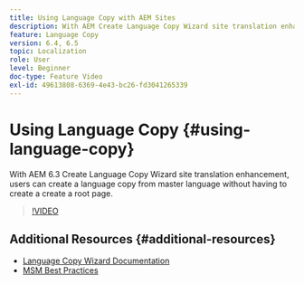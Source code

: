 ```yaml
---
title: Using Language Copy with AEM Sites
description: With AEM Create Language Copy Wizard site translation enhancement, users can create a  language copy from master language without having to create a create a root page.
feature: Language Copy
version: 6.4, 6.5
topic: Localization
role: User
level: Beginner
doc-type: Feature Video
exl-id: 49613808-6369-4e43-bc26-fd3041265339
---
```

# Using Language Copy {#using-language-copy}

With AEM 6.3 Create Language Copy Wizard site translation enhancement, users can create a  language copy from master language without having to create a create a root page.

>[!VIDEO](https://video.tv.adobe.com/v/17116?quality=12&learn=on)

## Additional Resources {#additional-resources}

* [Language Copy Wizard Documentation](https://helpx.adobe.com/experience-manager/6-5/sites/administering/using/tc-wizard.html)
* [MSM Best Practices](https://helpx.adobe.com/experience-manager/6-5/sites/administering/using/msm-best-practices.html)
